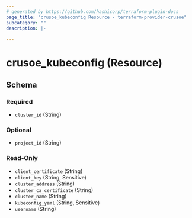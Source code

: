 ```yaml
---
# generated by https://github.com/hashicorp/terraform-plugin-docs
page_title: "crusoe_kubeconfig Resource - terraform-provider-crusoe"
subcategory: ""
description: |-
  
---
```


# crusoe_kubeconfig (Resource)





<!-- schema generated by tfplugindocs -->
## Schema

### Required

- `cluster_id` (String)

### Optional

- `project_id` (String)

### Read-Only

- `client_certificate` (String)
- `client_key` (String, Sensitive)
- `cluster_address` (String)
- `cluster_ca_certificate` (String)
- `cluster_name` (String)
- `kubeconfig_yaml` (String, Sensitive)
- `username` (String)
